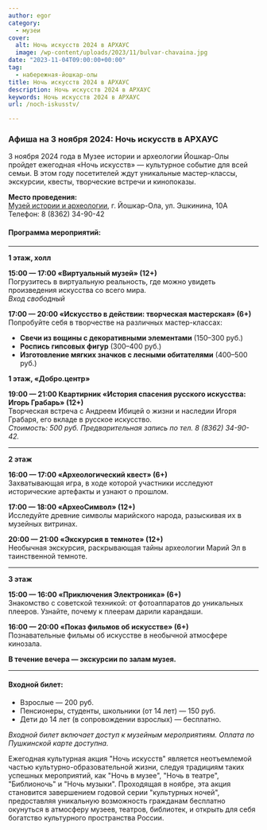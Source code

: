 ```yaml
---
author: egor
category:
  - музеи
cover:
  alt: Ночь искусств 2024 в АРХАУС
  image: /wp-content/uploads/2023/11/bulvar-chavaina.jpg
date: "2023-11-04T09:00:00+00:00"
tag:
  - набережная-йошкар-олы
title: Ночь искусств 2024 в АРХАУС
description: Ночь искусств 2024 в АРХАУС
keywords: Ночь искусств 2024 в АРХАУС
url: /noch-iskusstv/

---
```

### Афиша на 3 ноября 2024: Ночь искусств в АРХАУС

3 ноября 2024 года в Музее истории и археологии Йошкар-Олы пройдет ежегодная «Ночь искусств» — культурное событие для всей семьи. В этом году посетителей ждут уникальные мастер-классы, экскурсии, квесты, творческие встречи и кинопоказы.

**Место проведения:**  
[Музей истории и археологии](/arhaus/), г. Йошкар-Ола, ул. Эшкинина, 10А  
Телефон: 8 (8362) 34-90-42

#### Программа мероприятий:

* * *

**1 этаж, холл**

**15:00 — 17:00 «Виртуальный музей» (12+)**  
Погрузитесь в виртуальную реальность, где можно увидеть произведения искусства со всего мира.  
_Вход свободный_

**17:00 — 20:00 «Искусство в действии: творческая мастерская» (6+)**  
Попробуйте себя в творчестве на различных мастер-классах:

- **Свечи из вощины с декоративными элементами** (150–300 руб.)
- **Роспись гипсовых фигур** (300–400 руб.)
- **Изготовление мягких значков с лесными обитателями** (400–500 руб.)

**1 этаж, «Добро.центр»**

**19:00 — 21:00 Квартирник «История спасения русского искусства: Игорь Грабарь» (12+)**  
Творческая встреча с Андреем Ибицей о жизни и наследии Игоря Грабаря, его вкладе в русское искусство.  
_Стоимость: 500 руб. Предварительная запись по тел. 8 (8362) 34-90-42._

* * *

**2 этаж**

**16:00 — 17:00 «Археологический квест» (6+)**  
Захватывающая игра, в ходе которой участники исследуют исторические артефакты и узнают о прошлом.

**17:00 — 18:00 «АрхеоСимвол» (12+)**  
Исследуйте древние символы марийского народа, разыскивая их в музейных витринах.

**20:00 — 21:00 «Экскурсия в темноте» (12+)**  
Необычная экскурсия, раскрывающая тайны археологии Марий Эл в таинственной темноте.

* * *

**3 этаж**

**15:00 — 16:00 «Приключения Электроника» (6+)**  
Знакомство с советской техникой: от фотоаппаратов до уникальных плееров. Узнайте, почему к плеерам дарили карандаши.

**16:00 — 20:00 «Показ фильмов об искусстве» (6+)**  
Познавательные фильмы об искусстве в необычной атмосфере кинозала.

**В течение вечера — экскурсии по залам музея.**

* * *

#### Входной билет:

- Взрослые — 200 руб.
- Пенсионеры, студенты, школьники (от 14 лет) — 150 руб.
- Дети до 14 лет (в сопровождении взрослых) — бесплатно.

_Входной билет включает доступ к музейным мероприятиям. Оплата по Пушкинской карте доступна._

Ежегодная культурная акция "Ночь искусств" является неотъемлемой частью культурно-образовательной жизни, следуя традициям таких успешных мероприятий, как "Ночь в музее", "Ночь в театре", "Библионочь" и "Ночь музыки". Проходящая в ноябре, эта акция становится завершением годовой серии "культурных ночей", предоставляя уникальную возможность гражданам бесплатно окунуться в атмосферу музеев, театров, библиотек, и открыть для себя богатство культурного пространства России.
